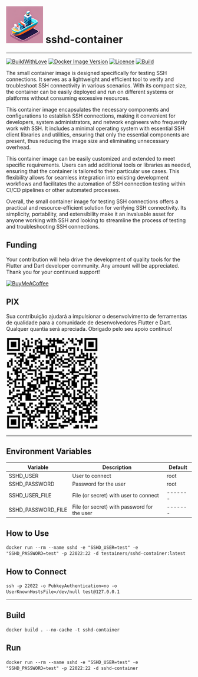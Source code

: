 <h1>
<img src="helpers/testainers-100.png" alt="Testainers" title="Testainers">
sshd-container
</h1>

---

[![BuildWithLove](https://img.shields.io/badge/%20built%20with-%20%E2%9D%A4-ff69b4.svg "build with love")](https://github.com/testainers/sshd-container/stargazers)
[![Docker Image Version](https://img.shields.io/docker/v/testainers/sshd-container)](https://github.com/testainers/sshd-container)
[![Licence](https://img.shields.io/github/license/testainers/sshd-container?color=blue)](https://github.com/testainers/sshd-container)
[![Build](https://img.shields.io/github/actions/workflow/status/testainers/sshd-container/main.yml?branch=main)](https://github.com/testainers/sshd-container)

The small container image is designed specifically for testing SSH connections.
It serves as a lightweight and efficient
tool to verify and troubleshoot SSH connectivity in various scenarios. With its
compact size, the container can be
easily deployed and run on different systems or platforms without consuming
excessive resources.

This container image encapsulates the necessary components and configurations to
establish SSH connections, making it
convenient for developers, system administrators, and network engineers who
frequently work with SSH. It includes a
minimal operating system with essential SSH client libraries and utilities,
ensuring that only the essential components
are present, thus reducing the image size and eliminating unnecessary overhead.

This container image can be easily customized and extended to meet specific
requirements. Users can add additional tools
or libraries as needed, ensuring that the container is tailored to their
particular use cases. This flexibility allows
for seamless integration into existing development workflows and facilitates the
automation of SSH connection testing
within CI/CD pipelines or other automated processes.

Overall, the small container image for testing SSH connections offers a
practical and resource-efficient solution for
verifying SSH connectivity. Its simplicity, portability, and extensibility make
it an invaluable asset for anyone
working with SSH and looking to streamline the process of testing and
troubleshooting SSH connections.

## Funding

Your contribution will help drive the development of quality tools
for the Flutter and Dart developer community. Any amount will be appreciated.
Thank you for your continued support!

[![BuyMeACoffee](https://www.buymeacoffee.com/assets/img/guidelines/download-assets-sm-2.svg)](https://www.buymeacoffee.com/edufolly)

## PIX

Sua contribuição ajudará a impulsionar o desenvolvimento de ferramentas de
qualidade
para a comunidade de desenvolvedores Flutter e Dart. Qualquer quantia será
apreciada.
Obrigado pelo seu apoio contínuo!

[![PIX](helpers/pix.png)](https://nubank.com.br/pagar/2bt2q/RBr4Szfuwr)

---

## Environment Variables

| Variable           | Description                                 | Default |
|--------------------|---------------------------------------------|---------|
| SSHD_USER          | User to connect                             | root    |
| SSHD_PASSWORD      | Password for the user                       | root    |
| SSHD_USER_FILE     | File (or secret) with user to connect       | ------- |
| SSHD_PASSWORD_FILE | File (or secret) with password for the user | ------- |

## How to Use

```shell
docker run --rm --name sshd -e "SSHD_USER=test" -e "SSHD_PASSWORD=test" -p 22022:22 -d testainers/sshd-container:latest
```

## How to Connect

```shell
ssh -p 22022 -o PubkeyAuthentication=no -o UserKnownHostsFile=/dev/null test@127.0.0.1
```

---

## Build

```shell
docker build . --no-cache -t sshd-container
```

## Run

```shell
docker run --rm --name sshd -e "SSHD_USER=test" -e "SSHD_PASSWORD=test" -p 22022:22 -d sshd-container
```
